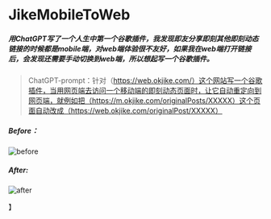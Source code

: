 # JikeMobileToWeb

##### 用ChatGPT写了一个人生中第一个谷歌插件，我发现即友分享即刻其他即刻动态链接的时候都是mobile端，对web端体验很不友好，如果我在web端打开链接后，会发现还需要手动切换到web端，所以想起写一个谷歌插件。

> ChatGPT-prompt：针对（https://web.okjike.com/）这个网站写一个谷歌插件，当用网页端去访问一个移动端的即刻动态页面时，让它自动重定向到网页端，就例如把（https://m.okjike.com/originalPosts/XXXXX）这个页面自动改成（https://web.okjike.com/originalPost/XXXXX）

##### Before：

![before](https://github.com/laotutou007/JikeMobileToWeb/blob/main/before.gif)

##### After:

![after](https://github.com/laotutou007/JikeMobileToWeb/blob/main/after.gif)

】
